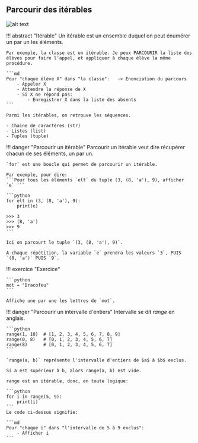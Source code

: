 ## Parcourir des itérables

![alt text](image-1.png)

!!! abstract "Itérable"
    Un itérable est un ensemble duquel on peut énumérer un par un les éléments.

    Par exemple, la classe est un itérable. Je peux PARCOURIR la liste des élèves pour faire l'appel, et appliquer à chaque élève la même procédure.

    ```md
    Pour "chaque élève X" dans "la classe":   -> Enonciation du parcours
        - Appeler X
        - Attendre la réponse de X
        - Si X ne répond pas:
            - Enregistrer X dans la liste des absents    
    ```

    Parmi les itérables, on retrouve les séquences.

    - Chaine de caractères (str)
    - Listes (list)
    - Tuples (tuple)


!!! danger "Parcourir un itérable"
    Parcourir un itérable veut dire récupérer chacun de ses éléments, un par un.

    `for` est une boucle qui permet de parcourir un itérable.

    Par exemple, pour dire:
    ```Pour tous les éléments `elt` du tuple (3, (8, 'a'), 9), afficher `e` ```

    ```python
    for elt in (3, (8, 'a'), 9):
        print(e)
    
    >>> 3
    >>> (8, 'a')
    >>> 9
    ```

    Ici on parcourt le tuple `(3, (8, 'a'), 9)`.

    A chaque répétition, la variable `e` prendra les valeurs `3`, PUIS `(8, 'a')` PUIS `9`.
    

!!! exercice "Exercice"
    
    ```python
    mot = "Dracofeu"
    ```

    Affiche une par une les lettres de `mot`.


!!! danger "Parcourir un intervalle d'entiers"
    Intervalle se dit $range$ en anglais.

    ```python
    range(1, 10)  # [1, 2, 3, 4, 5, 6, 7, 8, 9]
    range(0, 8)   # [0, 1, 2, 3, 4, 5, 6, 7]
    range(8)      # [0, 1, 2, 3, 4, 5, 6, 7]
    ```

    `range(a, b)` représente l'intervalle d'entiers de $a$ à $b$ exclus. 

    Si a est supérieur à b, alors range(a, b) est vide.

    range est un itérable, donc, en toute logique:

    ```python
    for i in range(5, 9):
        print(i)
    ```
    Le code ci-dessus signifie:

    ```md
    Pour "chaque i" dans "l'intervalle de 5 à 9 exclus":
        - Afficher i
    ```

